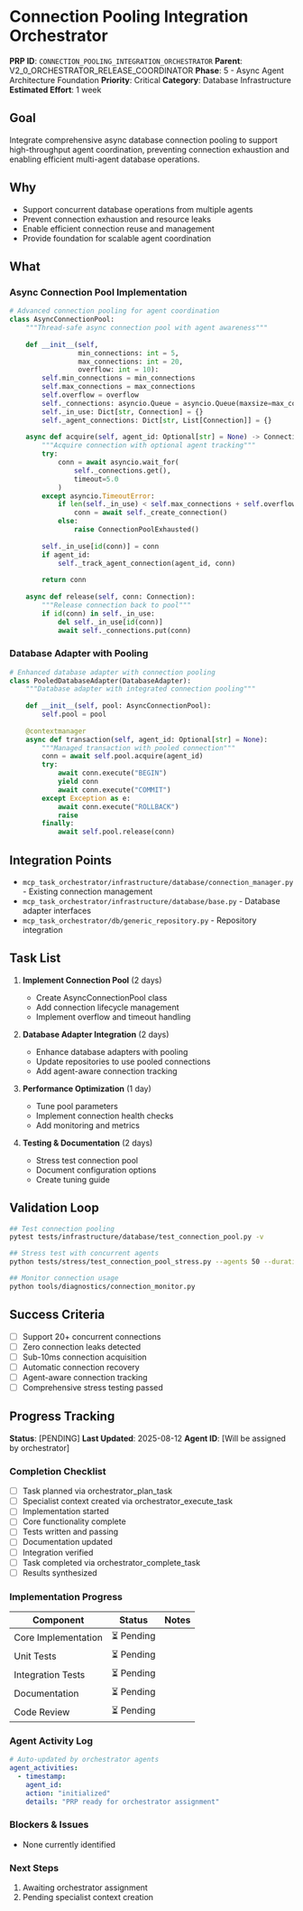 # Connection Pooling Integration Orchestrator

**PRP ID**: `CONNECTION_POOLING_INTEGRATION_ORCHESTRATOR`
**Parent**: V2_0_ORCHESTRATOR_RELEASE_COORDINATOR
**Phase**: 5 - Async Agent Architecture Foundation
**Priority**: Critical
**Category**: Database Infrastructure
**Estimated Effort**: 1 week

## Goal

Integrate comprehensive async database connection pooling to support high-throughput agent coordination,
preventing connection exhaustion and enabling efficient multi-agent database operations.

## Why

- Support concurrent database operations from multiple agents
- Prevent connection exhaustion and resource leaks
- Enable efficient connection reuse and management
- Provide foundation for scalable agent coordination

## What

### Async Connection Pool Implementation

```python
# Advanced connection pooling for agent coordination
class AsyncConnectionPool:
    """Thread-safe async connection pool with agent awareness"""
    
    def __init__(self, 
                 min_connections: int = 5,
                 max_connections: int = 20,
                 overflow: int = 10):
        self.min_connections = min_connections
        self.max_connections = max_connections
        self.overflow = overflow
        self._connections: asyncio.Queue = asyncio.Queue(maxsize=max_connections)
        self._in_use: Dict[str, Connection] = {}
        self._agent_connections: Dict[str, List[Connection]] = {}
    
    async def acquire(self, agent_id: Optional[str] = None) -> Connection:
        """Acquire connection with optional agent tracking"""
        try:
            conn = await asyncio.wait_for(
                self._connections.get(), 
                timeout=5.0
            )
        except asyncio.TimeoutError:
            if len(self._in_use) < self.max_connections + self.overflow:
                conn = await self._create_connection()
            else:
                raise ConnectionPoolExhausted()
        
        self._in_use[id(conn)] = conn
        if agent_id:
            self._track_agent_connection(agent_id, conn)
        
        return conn
    
    async def release(self, conn: Connection):
        """Release connection back to pool"""
        if id(conn) in self._in_use:
            del self._in_use[id(conn)]
            await self._connections.put(conn)

```

### Database Adapter with Pooling

```python
# Enhanced database adapter with connection pooling
class PooledDatabaseAdapter(DatabaseAdapter):
    """Database adapter with integrated connection pooling"""
    
    def __init__(self, pool: AsyncConnectionPool):
        self.pool = pool
    
    @contextmanager
    async def transaction(self, agent_id: Optional[str] = None):
        """Managed transaction with pooled connection"""
        conn = await self.pool.acquire(agent_id)
        try:
            await conn.execute("BEGIN")
            yield conn
            await conn.execute("COMMIT")
        except Exception as e:
            await conn.execute("ROLLBACK")
            raise
        finally:
            await self.pool.release(conn)

```

## Integration Points

- `mcp_task_orchestrator/infrastructure/database/connection_manager.py` - Existing connection management
- `mcp_task_orchestrator/infrastructure/database/base.py` - Database adapter interfaces
- `mcp_task_orchestrator/db/generic_repository.py` - Repository integration

## Task List

1. **Implement Connection Pool** (2 days)
   - Create AsyncConnectionPool class
   - Add connection lifecycle management
   - Implement overflow and timeout handling

2. **Database Adapter Integration** (2 days)
   - Enhance database adapters with pooling
   - Update repositories to use pooled connections
   - Add agent-aware connection tracking

3. **Performance Optimization** (1 day)
   - Tune pool parameters
   - Implement connection health checks
   - Add monitoring and metrics

4. **Testing & Documentation** (2 days)
   - Stress test connection pool
   - Document configuration options
   - Create tuning guide

## Validation Loop

```bash
## Test connection pooling
pytest tests/infrastructure/database/test_connection_pool.py -v

## Stress test with concurrent agents
python tests/stress/test_connection_pool_stress.py --agents 50 --duration 60

## Monitor connection usage
python tools/diagnostics/connection_monitor.py

```

## Success Criteria

- [ ] Support 20+ concurrent connections
- [ ] Zero connection leaks detected
- [ ] Sub-10ms connection acquisition
- [ ] Automatic connection recovery
- [ ] Agent-aware connection tracking
- [ ] Comprehensive stress testing passed

## Progress Tracking

**Status**: [PENDING]
**Last Updated**: 2025-08-12
**Agent ID**: [Will be assigned by orchestrator]

### Completion Checklist

- [ ] Task planned via orchestrator_plan_task
- [ ] Specialist context created via orchestrator_execute_task  
- [ ] Implementation started
- [ ] Core functionality complete
- [ ] Tests written and passing
- [ ] Documentation updated
- [ ] Integration verified
- [ ] Task completed via orchestrator_complete_task
- [ ] Results synthesized

### Implementation Progress

| Component | Status | Notes |
|-----------|--------|-------|
| Core Implementation | ⏳ Pending | |
| Unit Tests | ⏳ Pending | |
| Integration Tests | ⏳ Pending | |
| Documentation | ⏳ Pending | |
| Code Review | ⏳ Pending | |

### Agent Activity Log

```yaml
# Auto-updated by orchestrator agents
agent_activities:
  - timestamp: 
    agent_id: 
    action: "initialized"
    details: "PRP ready for orchestrator assignment"

```

### Blockers & Issues

- None currently identified

### Next Steps

1. Awaiting orchestrator assignment
2. Pending specialist context creation
